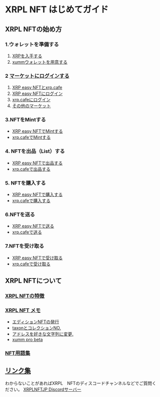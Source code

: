 # XRPL NFT はじめてガイド


<!----------------------------------------------->
## XRPL NFTの始め方
<!----------------------------------------------->

### 1.ウォレットを準備する

 1. [XRPを入手する](/02_how_to_start/01_prepare/01_get_xrp)
 2. [xummウォレットを用意する](/02_how_to_start/01_prepare/02_create_wallet)


### 2 [マーケットにログインする](/02_how_to_start/02_login)

1. [XRP easy NFTとxrp.cafe](/02_how_to_start/02_login#1-xrp-easy-nftとxrpcafe)
2. [XRP easy NFTにログイン](/02_how_to_start/02_login#2-xrp-easy-nftにログイン)
3. [xrp.cafeにログイン](/02_how_to_start/02_login#3-xrpcafeにログイン)
4. [その他のマーケット](/02_how_to_start/02_login#4-その他のマーケット)


### 3.NFTをMintする

- [XRP easy NFTでMintする](/02_how_to_start/03_mint/01_mint_at_easynft)
- [xrp.cafeでMintする](/02_how_to_start/03_mint/02_mint_at_xrpcafe)


### 4. NFTを出品（List）する

- [XRP easy NFTで出品する](/02_how_to_start/04_list/01_list_at_easynft)
- [xrp.cafeで出品する](/02_how_to_start/04_list/02_list_at_xrpcafe)


### 5. NFTを購入する

- [XRP easy NFTで購入する](/02_how_to_start/05_buy/01_buy_at_easynft)
- [xrp.cafeで購入する](/02_how_to_start/05_buy/02_buy_at_xrpcafe)


### 6.NFTを送る

- [XRP easy NFTで送る](/02_how_to_start/06_transfer/01_transfer_at_easynft)
- [xrp.cafeで送る](/02_how_to_start/06_transfer/02_transfer_at_xrpcafe)


### 7.NFTを受け取る

- [XRP easy NFTで受け取る](/02_how_to_start/07_receive/01_receive_at_easynft)
- [xrp.cafeで受け取る](/02_how_to_start/07_receive/02_receive_at_xrpcafe)


<!----------------------------------------------->
## XRPL NFTについて
<!----------------------------------------------->

### [XRPL NFTの特徴](/03_about/01_features)


### [XRPL NFT メモ](/03_about/02_memo)

- [エディションNFTの発行](/03_about/02_memo#エディションnftの発行)
- [taxonとコレクションNO.](/03_about/02_memo#taxonとコレクションno)
- [アドレスを好きな文字列に変更.](/03_about/02_memo#アドレスを好きな文字列にできる-vanity-address有料)
- [xumm pro beta](/03_about/02_memo#xumm-pro-beta有料)


### [NFT用語集](/03_about/03_glossary)


<!----------------------------------------------->
## [リンク集](04_links)
<!----------------------------------------------->

わからないことがあればXRPL　NFTのディスコードチャンネルなどでご質問ください。
[XRPLNFTJP Discordサーバー](https://discord.gg/7Q3MUuTRer)
